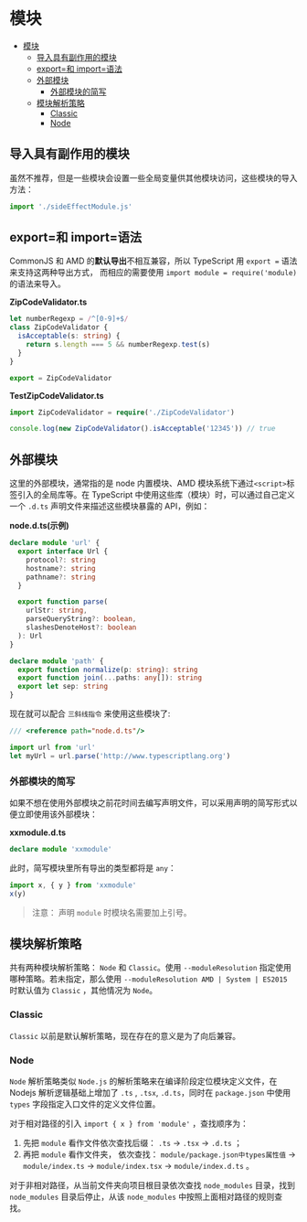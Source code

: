 # 模块

- [模块](#%e6%a8%a1%e5%9d%97)
  - [导入具有副作用的模块](#%e5%af%bc%e5%85%a5%e5%85%b7%e6%9c%89%e5%89%af%e4%bd%9c%e7%94%a8%e7%9a%84%e6%a8%a1%e5%9d%97)
  - [export=和 import=语法](#export%e5%92%8c-import%e8%af%ad%e6%b3%95)
  - [外部模块](#%e5%a4%96%e9%83%a8%e6%a8%a1%e5%9d%97)
    - [外部模块的简写](#%e5%a4%96%e9%83%a8%e6%a8%a1%e5%9d%97%e7%9a%84%e7%ae%80%e5%86%99)
  - [模块解析策略](#%e6%a8%a1%e5%9d%97%e8%a7%a3%e6%9e%90%e7%ad%96%e7%95%a5)
    - [Classic](#classic)
    - [Node](#node)

## 导入具有副作用的模块

虽然不推荐，但是一些模块会设置一些全局变量供其他模块访问，这些模块的导入方法：

```ts
import './sideEffectModule.js'
```

## export=和 import=语法

CommonJS 和 AMD 的**默认导出**不相互兼容，所以 TypeScript 用 `export =` 语法来支持这两种导出方式， 而相应的需要使用 `import module = require('module)`的语法来导入。

**ZipCodeValidator.ts**

```ts
let numberRegexp = /^[0-9]+$/
class ZipCodeValidator {
  isAcceptable(s: string) {
    return s.length === 5 && numberRegexp.test(s)
  }
}

export = ZipCodeValidator
```

**TestZipCodeValidator.ts**

```ts
import ZipCodeValidator = require('./ZipCodeValidator')

console.log(new ZipCodeValidator().isAcceptable('12345')) // true
```

## 外部模块

这里的外部模块，通常指的是 node 内置模块、AMD 模块系统下通过`<script>`标签引入的全局库等。在 TypeScript 中使用这些库（模块）时，可以通过自己定义一个 `.d.ts` 声明文件来描述这些模块暴露的 API，例如：

**node.d.ts(示例)**

```ts
declare module 'url' {
  export interface Url {
    protocol?: string
    hostname?: string
    pathname?: string
  }

  export function parse(
    urlStr: string,
    parseQueryString?: boolean,
    slashesDenoteHost?: boolean
  ): Url
}

declare module 'path' {
  export function normalize(p: string): string
  export function join(...paths: any[]): string
  export let sep: string
}
```

现在就可以配合 `三斜线指令` 来使用这些模块了:

```ts
/// <reference path="node.d.ts"/>

import url from 'url'
let myUrl = url.parse('http://www.typescriptlang.org')
```

### 外部模块的简写

如果不想在使用外部模块之前花时间去编写声明文件，可以采用声明的简写形式以便立即使用该外部模块：

**xxmodule.d.ts**

```ts
declare module 'xxmodule'
```

此时，简写模块里所有导出的类型都将是 `any`：

```ts
import x, { y } from 'xxmodule'
x(y)
```

> 注意： 声明 `module` 时模块名需要加上引号。

## 模块解析策略

共有两种模块解析策略： `Node` 和 `Classic`。使用 `--moduleResolution` 指定使用哪种策略。若未指定，那么使用 `--moduleResolution AMD | System | ES2015` 时默认值为 `Classic` ，其他情况为 `Node`。

### Classic

`Classic` 以前是默认解析策略，现在存在的意义是为了向后兼容。

### Node

`Node` 解析策略类似 `Node.js` 的解析策略来在编译阶段定位模块定义文件，在 Nodejs 解析逻辑基础上增加了 `.ts` , `.tsx`, `.d.ts`，同时在 `package.json` 中使用 `types` 字段指定入口文件的定义文件位置。

对于相对路径的引入 `import { x } from 'module'` ，查找顺序为：

1. 先把 `module` 看作文件依次查找后缀： `.ts` -> `.tsx` -> `.d.ts` ；
2. 再把 `module` 看作文件夹， 依次查找： `module/package.json中types属性值` -> `module/index.ts` -> `module/index.tsx` -> `module/index.d.ts` 。

对于非相对路径，从当前文件夹向项目根目录依次查找 `node_modules` 目录，找到 `node_modules` 目录后停止，从该 `node_modules` 中按照上面相对路径的规则查找。
